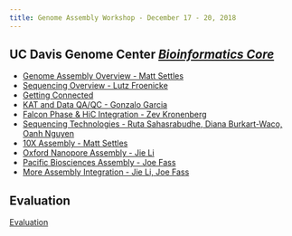 ```yaml
---
title: Genome Assembly Workshop - December 17 - 20, 2018
---
```


## UC Davis Genome Center [*Bioinformatics Core*](http://bioinformatics.ucdavis.edu/)

* [Genome Assembly Overview - Matt Settles](biofx-overview.md)
* [Sequencing Overview - Lutz Froenicke](dnatech-overview.md)
* [Getting Connected](logging-in.md)
* [KAT and Data QA/QC - Gonzalo Garcia](garcia.md)
* [Falcon Phase & HiC Integration - Zev Kronenberg](kronenberg.md)
* [Sequencing Technologies - Ruta Sahasrabudhe, Diana Burkart-Waco, Oanh Nguyen](seqtech.md)
* [10X Assembly - Matt Settles](10X.md)
* [Oxford Nanopore Assembly - Jie Li](ONT.md)
* [Pacific Biosciences Assembly - Joe Fass](PB.md)
* [More Assembly Integration - Jie Li, Joe Fass](integration.md)

Evaluation
----------

[Evaluation]()


